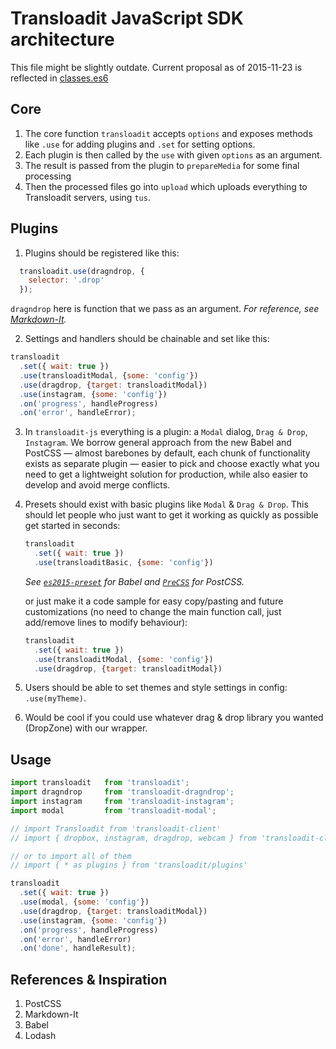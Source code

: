 # Transloadit JavaScript SDK architecture

This file might be slightly outdate. Current proposal as of 2015-11-23 is reflected in  [classes.es6](https://github.com/transloadit/uppy/blob/f1aa1072d5159c372624a57d5a8edaad2119efa9/classes.es6)


## Core

1. The core function `transloadit` accepts `options` and exposes methods like `.use` for adding plugins and `.set` for setting options.
2. Each plugin is then called by the `use` with given `options` as an argument.
3. The result is passed from the plugin to `prepareMedia` for some final processing
4. Then the processed files go into `upload` which uploads everything to Transloadit servers, using `tus`.

## Plugins

1. Plugins should be registered like this:
```javascript
  transloadit.use(dragndrop, {
    selector: '.drop'
  });
```

`dragndrop` here is function that we pass as an argument.
*For reference, see [Markdown-It](https://github.com/markdown-it/markdown-it/blob/master/lib/index.js#L459).*

2. Settings and handlers should be chainable and set like this:
```javascript
transloadit
  .set({ wait: true })
  .use(transloaditModal, {some: 'config'})
  .use(dragdrop, {target: transloaditModal})
  .use(instagram, {some: 'config'})
  .on('progress', handleProgress)
  .on('error', handleError);
```

3. In `transloadit-js` everything is a plugin: a `Modal` dialog, `Drag & Drop`, `Instagram`. We borrow general approach from the new Babel and PostCSS — almost barebones by default, each chunk of functionality exists as separate plugin — easier to pick and choose exactly what you need to get a lightweight solution for production, while also easier to develop and avoid merge conflicts.

4. Presets should exist with basic plugins like `Modal` & `Drag & Drop`. This should let people who just want to get it working as quickly as possible get started in seconds:
    ```javascript
    transloadit
      .set({ wait: true })
      .use(transloaditBasic, {some: 'config'})
    ```

    *See [`es2015-preset`](https://babeljs.io/docs/plugins/preset-es2015/) for Babel and [`PreCSS`](https://github.com/jonathantneal/precss#plugins) for PostCSS.*

    or just make it a code sample for easy copy/pasting and future customizations (no need to change the main function call, just add/remove lines to modify behaviour):
    ```javascript
    transloadit
      .set({ wait: true })
      .use(transloaditModal, {some: 'config'})
      .use(dragdrop, {target: transloaditModal})
    ```

5. Users should be able to set themes and style settings in config: `.use(myTheme)`.

6. Would be cool if you could use whatever drag & drop library you wanted (DropZone) with our wrapper.

## Usage

```javascript
import transloadit   from 'transloadit';
import dragndrop     from 'transloadit-dragndrop';
import instagram     from 'transloadit-instagram';
import modal         from 'transloadit-modal';

// import Transloadit from 'transloadit-client'
// import { dropbox, instagram, dragdrop, webcam } from 'transloadit-client/plugins'

// or to import all of them
// import { * as plugins } from 'transloadit/plugins'

transloadit
  .set({ wait: true })
  .use(modal, {some: 'config'})
  .use(dragdrop, {target: transloaditModal})
  .use(instagram, {some: 'config'})
  .on('progress', handleProgress)
  .on('error', handleError)
  .on('done', handleResult);
```

## References & Inspiration

1. PostCSS
2. Markdown-It
3. Babel
4. Lodash
